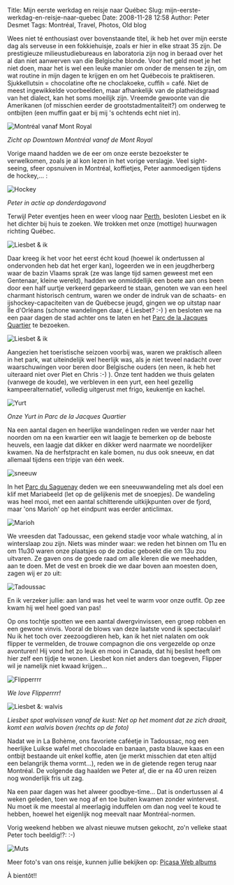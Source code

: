 Title: Mijn eerste werkdag en reisje naar Québec
Slug: mijn-eerste-werkdag-en-reisje-naar-quebec
Date: 2008-11-28 12:58
Author: Peter Desmet
Tags: Montréal, Travel, Photos, Old blog

Wees niet té enthousiast over bovenstaande titel, ik heb het over mijn eerste dag als serveuse in een fokkiehuisje, zoals er hier in elke straat 35 zijn. De prestigieuze milieustudiebureaus en laboratoria zijn nog in beraad over het al dan niet aanwerven van die Belgische blonde. Voor het geld moet je het niet doen, maar het is wel een leuke manier om onder de mensen te zijn, om wat routine in mijn dagen te krijgen en om het Québecois te praktiseren. Sjukkellutsin = chocolatine ofte ne choclakoeke, cuffih = café. Niet de meest ingewikkelde voorbeelden, maar afhankelijk van de platheidsgraad van het dialect, kan het soms moeilijk zijn. Vreemde gewoonte van die Amerikanen (of misschien eerder de grootstadmentaliteit?) om onderweg te ontbijten (een muffin gaat er bij mij 's ochtends echt niet in).

![Montréal vanaf Mont Royal](https://lh4.googleusercontent.com/-JqaIPF2D84o/SS3ZIosk21I/AAAAAAAACNg/wy7i-22z9-Q/s800/DSC01308.JPG)

*Zicht op Downtown Montréal vanaf de Mont Royal*

Vorige maand hadden we de eer om onze eerste bezoekster te verwelkomen, zoals je al kon lezen in het vorige verslagje. Veel sight-seeing, sfeer opsnuiven in Montréal, koffietjes, Peter aanmoedigen tijdens de hockey,... :

![Hockey](https://lh4.googleusercontent.com/-ulrLmza3ArI/SS3YBU_JvDI/AAAAAAAACNM/_NXNkKv86ek/s800/DSC01192.JPG)

*Peter in actie op donderdagavond*

Terwijl Peter eventjes heen en weer vloog naar [Perth](|filename|/posts/2009/fremantle-australie.md), besloten Liesbet en ik het dichter bij huis te zoeken. We trokken met onze (mottige) huurwagen richting Québec.

![Liesbet & ik](https://lh3.googleusercontent.com/-2lPJaUQjc5c/SS3Z5HcVvUI/AAAAAAAACNk/EE7s54xFu1E/s800/DSC01326.JPG)

Daar kreeg ik het voor het eerst écht koud (hoewel ik ondertussen al ondervonden heb dat het erger kan), logeerden we in een jeugdherberg waar de bazin Vlaams sprak (ze was lange tijd samen geweest met een Gentenaar, kleine wereld), hadden we onmiddellijk een boete aan ons been door een half uurtje verkeerd geparkeerd te staan, genoten we van een heel charmant historisch centrum, waren we onder de indruk van de schaats- en ijshockey-capaciteiten van de Québecse jeugd, gingen we op uitstap naar Île d'Orléans (schone wandelingen daar, é Liesbet? :-) ) en besloten we na een paar dagen de stad achter ons te laten en het [Parc de la Jacques Quartier](http://fr.wikipedia.org/wiki/Parc_national_de_la_Jacques-Cartier) te bezoeken.

![Liesbet & ik](http://lh3.ggpht.com/_cvGWRFf-ypY/SS3Z5HcVvUI/AAAAAAAACNk/OzdQuvwVlYU/s640/DSC01326.JPG)

Aangezien het toeristische seizoen voorbij was, waren we praktisch alleen in het park, wat uiteindelijk wel heerlijk was, als je niet teveel nadacht over waarschuwingen voor beren door Belgische ouders (en neen, ik heb het uiteraard niet over Piet en Chris :-) ). Onze tent hadden we thuis gelaten (vanwege de koude), we verbleven in een yurt, een heel gezellig kampeeralternatief, volledig uitgerust met frigo, keukentje en kachel.

![Yurt](https://lh5.googleusercontent.com/-Co9JSN7IzfA/SS3ahVA2rEI/AAAAAAAACNs/zPgjeouo2wk/s800/DSC01418.JPG)

*Onze Yurt in Parc de la Jacques Quartier*

Na een aantal dagen en heerlijke wandelingen reden we verder naar het noorden om na een kwartier een wit laagje te bemerken op de beboste heuvels, een laagje dat dikker en dikker werd naarmate we noordelijker kwamen. Na de herfstpracht en kale bomen, nu dus ook sneeuw, en dat allemaal tijdens een tripje van één week.

![sneeuw](https://lh6.googleusercontent.com/-npGQm5I42-I/SS3caW1v38I/AAAAAAAACOQ/6oxULcpGrqY/s800/DSC01553.JPG)

In het [Parc du Saguenay](http://fr.wikipedia.org/wiki/Parc_national_du_Saguenay) deden we een sneeuwwandeling met als doel een klif met Mariabeeld (let op de gelijkenis met de snoepjes). De wandeling was heel mooi, met een aantal schitterende uitkijkpunten over de fjord, maar 'ons Marioh' op het eindpunt was eerder anticlimax.

![Marioh](https://lh3.googleusercontent.com/-lRNJ7Aq1pCg/SS3cmf58omI/AAAAAAAACOY/zy-y5vWgdms/s800/DSC01557.JPG)

We vreesden dat Tadoussac, een gekend stadje voor whale watching, al in winterslaap zou zijn. Niets was minder waar: we reden het binnen om 11u en om 11u30 waren onze plaatsjes op de zodiac geboekt die om 13u zou uitvaren. Ze gaven ons de goede raad om alle kleren die we meehadden, aan te doen. Met de vest en broek die we daar boven aan moesten doen, zagen wij er zo uit:

![Tadoussac](https://lh4.googleusercontent.com/-E2IGpMzcF7M/SS3bjF7yJnI/AAAAAAAACOE/GBNR1fIfw0E/s800/DSC01602.JPG)

En ik verzeker jullie: aan land was het veel te warm voor onze outfit. Op zee kwam hij wel heel goed van pas!

Op ons tochtje spotten we een aantal dwergvinvissen, een groep robben en een gewone vinvis. Vooral de blows van deze laatste vond ik spectaculair! Nu ik het toch over zeezoogdieren heb, kan ik het niet nalaten om ook flipper te vermelden, de trouwe compagnon die ons vergezelde op onze avonturen! Hij vond het zo leuk en mooi in Canada, dat hij beslist heeft om hier zelf een tijdje te wonen. Liesbet kon niet anders dan toegeven, Flipper wil je namelijk niet kwaad krijgen...

![Flipperrrr](https://lh6.googleusercontent.com/-LwCpn0SqG9k/SS3arVVTjEI/AAAAAAAACNw/DOppLJrjnEM/s640/DSC01485.JPG)

*We love Flipperrrr!*

![Liesbet &: walvis](https://lh6.googleusercontent.com/-2GEB3Gxe2xI/SS3c-LHUUiI/AAAAAAAACOg/ZonyxHRfr9k/s800/DSC01592.JPG)

*Liesbet spot walvissen vanaf de kust: Net op het moment dat ze zich draait, komt een walvis boven (rechts op de foto)*

Nadat we in La Bohème, ons favoriete caféetje in Tadoussac, nog een heerlijke Luikse wafel met chocolade en banaan, pasta blauwe kaas en een ontbijt bestaande uit enkel koffie, aten (je merkt misschien dat eten altijd een belangrijk thema vormt...), reden we in de gietende regen terug naar Montréal. De volgende dag haalden we Peter af, die er na 40 uren reizen nog wonderlijk fris uit zag.

Na een paar dagen was het alweer goodbye-time... Dat is ondertussen al 4 weken geleden, toen we nog af en toe buiten kwamen zonder wintervest. Nu moet ik me meestal al meerlagig induffelen om dan nog veel te koud te hebben, hoewel het eigenlijk nog meevalt naar Montréal-normen.

Vorig weekend hebben we alvast nieuwe mutsen gekocht, zo'n velleke staat Peter toch beeldig!?: :-)

![Muts](http://lh3.ggpht.com/_cvGWRFf-ypY/SSrjZr0SONI/AAAAAAAACMk/fGX-tvfGPR0/s720/P1050603.JPG)

Meer foto's van ons reisje, kunnen jullie bekijken op: [Picasa Web albums](https://picasaweb.google.com/104712645526885408595/ReisjeMetLiesbet?authuser=0&authkey=Gv1sRgCNaLs4i9vaCzyAE&feat=directlink)

À bientôt!!